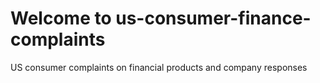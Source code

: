 # Welcome to us-consumer-finance-complaints

US consumer complaints on financial products and company responses